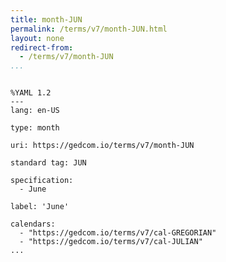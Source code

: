 ```yaml
---
title: month-JUN
permalink: /terms/v7/month-JUN.html
layout: none
redirect-from:
  - /terms/v7/month-JUN
...
```


```

%YAML 1.2
---
lang: en-US

type: month

uri: https://gedcom.io/terms/v7/month-JUN

standard tag: JUN

specification:
  - June

label: 'June'

calendars:
  - "https://gedcom.io/terms/v7/cal-GREGORIAN"
  - "https://gedcom.io/terms/v7/cal-JULIAN"
...

```

